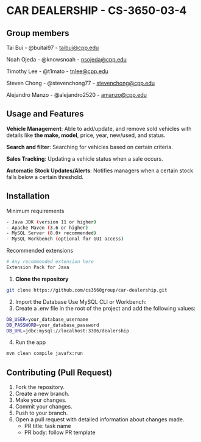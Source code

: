# CAR DEALERSHIP - CS-3650-03-4

## Group members

Tai Bui - @buitai97 - taibui@cpp.edu

Noah Ojeda - @knowsnoah - nsojeda@cpp.edu

Timothy Lee - @t1mato - tnlee@cpp.edu

Steven Chong - @stevenchong77 - stevenchong@cpp.edu

Alejandro Manzo - @alejandro2520 - amanzo@cpp.edu

## Usage and Features

**Vehicle Management**: Able to add/update, and remove sold vehicles with details like **the make, model**, price, year, new/used, and status.

**Search and filter**: Searching for vehicles based on certain criteria. 

**Sales Tracking**: Updating a vehicle status when a sale occurs.

**Automatic Stock Updates/Alerts**: Notifies managers when a certain stock falls below a certain threshold.

## Installation

Minimum requirements

```bash
- Java JDK (version 11 or higher)
- Apache Maven (3.6 or higher)
- MySQL Server (8.0+ recommended)
- MySQL Workbench (optional for GUI access)
```

Recommended extensions

```bash
# Any recommended extension here
Extension Pack for Java
```

1. **Clone the repository**

```bash
git clone https://github.com/cs3560group/car-dealership.git
```
2. Import the Database
Use MySQL CLI or Workbench:
3. Create a .env file in the root of the project and add the following values:
```bash
DB_USER=your_database_username
DB_PASSWORD=your_database_password
DB_URL=jdbc:mysql://localhost:3306/dealership
```
4. Run the app
```bash
mvn clean compile javafx:run
```

## Contributing (Pull Request)

1. Fork the repository.
2. Create a new branch.
3. Make your changes.
4. Commit your changes.
5. Push to your branch.
6. Open a pull request with detailed information about changes made.
   - PR title:  task name
   - PR body: follow PR template


